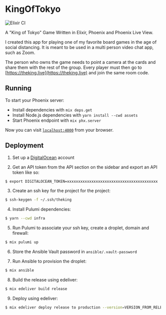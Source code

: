 # KingOfTokyo

![Elixir CI](https://github.com/dkarter/king_of_tokyo/workflows/Elixir%20CI/badge.svg)

A "King of Tokyo" Game Written in Elixir, Phoenix and Phoenix Live View.

I created this app for playing one of my favorite board games in the age of social distancing. It is meant to be used in a multi person video chat app, such as Zoom.

The person who owns the game needs to point a camera at the cards and share them with the rest of the group. Every player must then go to [https://theking.live](https://theking.live) and join the same room code.

## Running

To start your Phoenix server:

  * Install dependencies with `mix deps.get`
  * Install Node.js dependencies with `yarn install --cwd assets`
  * Start Phoenix endpoint with `mix phx.server`

Now you can visit [`localhost:4000`](http://localhost:4000) from your browser.

## Deployment

1. Set up a [DigitalOcean](https://m.do.co/c/8cd5d34769f8) account

2. Get an API token from the API section on the sidebar and export an API token like so:

```bash
$ export DIGITALOCEAN_TOKEN=xxxxxxxxxxxxxxxxxxxxxxxxxxxxxxxxxxxxxxxxx
```

3. Create an ssh key for the project for the project:

```bash
$ ssh-keygen -f ~/.ssh/theking
```

4. Install Pulumi dependencies:

```bash
$ yarn --cwd infra
```

5. Run Pulumi to associate your ssh key, create a droplet, domain and firewall:

```bash
$ mix pulumi up
```

6. Store the Ansible Vault password in `ansible/.vault-password`

7. Run Ansible to provision the droplet:

```bash
$ mix ansible
```

8. Build the release using edeliver:

```bash
$ mix edeliver build release
```

9. Deploy using edeliver:

```bash
$ mix edeliver deploy release to production --version=VERSION_FROM_RELEASE_OUTPUT --start-deploy
```
